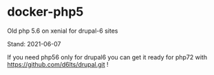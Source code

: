 # docker-php5
Old php 5.6 on xenial for drupal-6 sites

Stand: 2021-06-07

If you need php56 only for drupal6 you can get it ready for php72
with https://github.com/d6lts/drupal.git !
